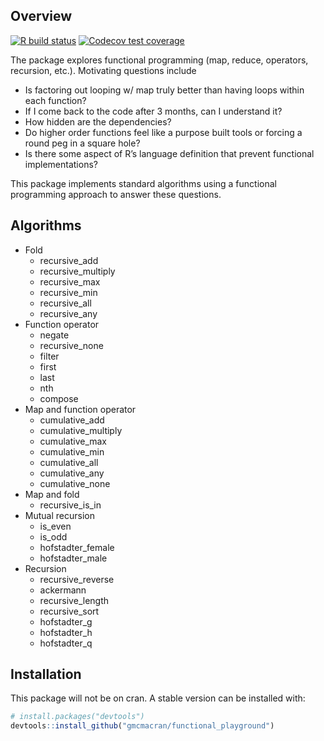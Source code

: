 
<!-- README.md is generated from README.Rmd. Please edit that file -->

## Overview

<!-- badges: start -->

[![R build
status](https://github.com/gmcmacran/functional_playground/workflows/R-CMD-check/badge.svg)](https://github.com/gmcmacran/functional_playground/actions)
[![Codecov test
coverage](https://codecov.io/gh/gmcmacran/functional_playground/branch/main/graph/badge.svg)](https://codecov.io/gh/gmcmacran/functional_playground?branch=master)
<!-- badges: end -->

The package explores functional programming (map, reduce, operators,
recursion, etc.). Motivating questions include

-   Is factoring out looping w/ map truly better than having loops
    within each function?
-   If I come back to the code after 3 months, can I understand it?
-   How hidden are the dependencies?
-   Do higher order functions feel like a purpose built tools or forcing
    a round peg in a square hole?
-   Is there some aspect of R’s language definition that prevent
    functional implementations?

This package implements standard algorithms using a functional
programming approach to answer these questions.

## Algorithms

-   Fold
    -   recursive_add
    -   recursive_multiply
    -   recursive_max
    -   recursive_min
    -   recursive_all
    -   recursive_any
-   Function operator
    -   negate
    -   recursive_none
    -   filter
    -   first
    -   last
    -   nth
    -   compose
-   Map and function operator
    -   cumulative_add
    -   cumulative_multiply
    -   cumulative_max
    -   cumulative_min
    -   cumulative_all
    -   cumulative_any
    -   cumulative_none
-   Map and fold
    -   recursive_is_in
-   Mutual recursion
    -   is_even
    -   is_odd
    -   hofstadter_female
    -   hofstadter_male
-   Recursion
    -   recursive_reverse
    -   ackermann
    -   recursive_length
    -   recursive_sort
    -   hofstadter_g
    -   hofstadter_h
    -   hofstadter_q

## Installation

This package will not be on cran. A stable version can be installed
with:

``` r
# install.packages("devtools")
devtools::install_github("gmcmacran/functional_playground")
```
